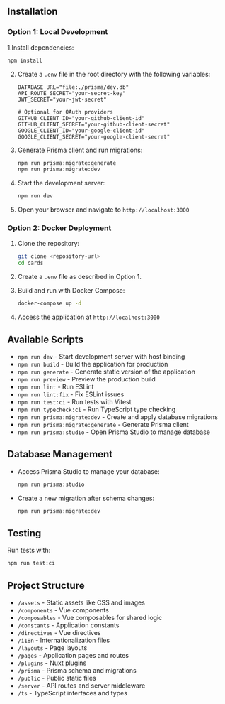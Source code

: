 ## Installation

### Option 1: Local Development

1.Install dependencies:
   ```bash
   npm install
   ```

2. Create a `.env` file in the root directory with the following variables:
   ```
   DATABASE_URL="file:./prisma/dev.db"
   API_ROUTE_SECRET="your-secret-key"
   JWT_SECRET="your-jwt-secret"

   # Optional for OAuth providers
   GITHUB_CLIENT_ID="your-github-client-id"
   GITHUB_CLIENT_SECRET="your-github-client-secret"
   GOOGLE_CLIENT_ID="your-google-client-id"
   GOOGLE_CLIENT_SECRET="your-google-client-secret"
   ```

3. Generate Prisma client and run migrations:
   ```bash
   npm run prisma:migrate:generate
   npm run prisma:migrate:dev
   ```

4. Start the development server:
   ```bash
   npm run dev
   ```

5. Open your browser and navigate to `http://localhost:3000`

### Option 2: Docker Deployment

1. Clone the repository:
   ```bash
   git clone <repository-url>
   cd cards
   ```

2. Create a `.env` file as described in Option 1.

3. Build and run with Docker Compose:
   ```bash
   docker-compose up -d
   ```

4. Access the application at `http://localhost:3000`

## Available Scripts

- `npm run dev` - Start development server with host binding
- `npm run build` - Build the application for production
- `npm run generate` - Generate static version of the application
- `npm run preview` - Preview the production build
- `npm run lint` - Run ESLint
- `npm run lint:fix` - Fix ESLint issues
- `npm run test:ci` - Run tests with Vitest
- `npm run typecheck:ci` - Run TypeScript type checking
- `npm run prisma:migrate:dev` - Create and apply database migrations
- `npm run prisma:migrate:generate` - Generate Prisma client
- `npm run prisma:studio` - Open Prisma Studio to manage database

## Database Management

- Access Prisma Studio to manage your database:
  ```bash
  npm run prisma:studio
  ```

- Create a new migration after schema changes:
  ```bash
  npm run prisma:migrate:dev
  ```

## Testing

Run tests with:
```bash
npm run test:ci
```

## Project Structure

- `/assets` - Static assets like CSS and images
- `/components` - Vue components
- `/composables` - Vue composables for shared logic
- `/constants` - Application constants
- `/directives` - Vue directives
- `/i18n` - Internationalization files
- `/layouts` - Page layouts
- `/pages` - Application pages and routes
- `/plugins` - Nuxt plugins
- `/prisma` - Prisma schema and migrations
- `/public` - Public static files
- `/server` - API routes and server middleware
- `/ts` - TypeScript interfaces and types
